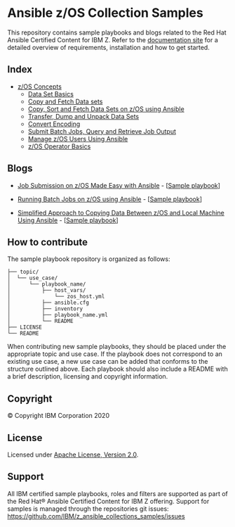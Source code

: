 # Ansible z/OS Collection Samples

This repository contains sample playbooks and blogs related to the Red Hat Ansible Certified Content for IBM Z.
Refer to the [documentation site](https://ibm.github.io/z_ansible_collections_doc/index.html) for a detailed overview of requirements,
installation and how to get started.


## Index

* [z/OS Concepts](https://github.com/IBM/z_ansible_collections_samples/ibm_zos_core)
   * [Data Set Basics](https://github.com/IBM/z_ansible_collections_samples/zos_concepts/data_sets/data_set_basics)
   * [Copy and Fetch Data sets](https://github.com/IBM/z_ansible_collections_samples/zos_concepts/data_transfer/copy_fetch_data_set)
   * [Copy, Sort and Fetch Data Sets on z/OS using Ansible](https://github.com/IBM/z_ansible_collections_samples/zos_concepts/data_transfer/copy_sort_fetch)
   * [Transfer, Dump and Unpack Data Sets](https://github.com/IBM/z_ansible_collections_samples/zos_concepts/data_transfer/dump_pack_ftp_unpack_restore)
   * [Convert Encoding](https://github.com/IBM/z_ansible_collections_samples/zos_concepts/encoding/convert_encoding)
   * [Submit Batch Jobs, Query and Retrieve Job Output](https://github.com/IBM/z_ansible_collections_samples/zos_concepts/jobs/submit_query_retrieve)
   * [Manage z/OS Users Using Ansible](https://github.com/IBM/z_ansible_collections_samples/zos_concepts/user_management/add_remove_user)
   * [z/OS Operator Basics](https://github.com/IBM/z_ansible_collections_samples/zos_concepts/zos_operator/zos_operator_basics)


## Blogs

* [Job Submission on z/OS Made Easy with Ansible](https://community.ibm.com/community/user/ibmz-and-linuxone/blogs/asif-mahmud1/2020/06/10/job-submission-on-zos-made-easy-with-ansible) - \[[Sample playbook](https://github.com/IBM/z_ansible_collections_samples/zos_concepts/jobs/submit_query_retrieve)\]

* [Running Batch Jobs on z/OS using Ansible](https://community.ibm.com/community/user/ibmz-and-linuxone/blogs/asif-mahmud1/2020/08/04/how-to-run-batch-jobs-on-zos-without-jcl-using-ans) - \[[Sample playbook](https://github.com/IBM/z_ansible_collections_samples/zos_concepts/data_transfer/copy_sort_fetch)\]

* [Simplified Approach to Copying Data Between z/OS and Local Machine Using Ansible](https://community.ibm.com/community/user/ibmz-and-linuxone/blogs/asif-mahmud1/2020/06/11/simplified-approach-to-copying-data-between-zos-an) - \[[Sample playbook](https://github.com/IBM/z_ansible_collections_samples/zos_concepts/data_transfer/copy_fetch_data_set)\]


## How to contribute

The sample playbook repository is organized as follows:

    ├── topic/
    │  └── use_case/
    │      └── playbook_name/
    │          ├── host_vars/
    │              └── zos_host.yml
    │          ├── ansible.cfg
    │          ├── inventory
    │          ├── playbook_name.yml
    │          └── README
    ├── LICENSE
    └── README


When contributing new sample playbooks, they should be placed under the appropriate topic and use case.
If the playbook does not correspond to an existing use case, a new use case can be added that conforms to the
structure outlined above.
Each playbook should also include a README with a brief description, licensing and copyright information.


## Copyright

© Copyright IBM Corporation 2020

## License

Licensed under [Apache License,
Version 2.0](https://opensource.org/licenses/Apache-2.0).

## Support

All IBM certified sample playbooks, roles and filters are supported as part of
the Red Hat® Ansible Certified Content for IBM Z offering. Support for samples
is managed through the repositories git issues:
https://github.com/IBM/z_ansible_collections_samples/issues

